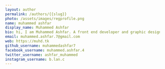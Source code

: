 ```yaml
---
layout: author
permalink: /authors/{{slug}}
photo: /assets/images/regprofile.png
name: muhammed ashfar
display_name: Muhammed Ashfar
bio: hi, I am Muhammed Ashfar. A front end developer and graphic designer
email: muhammed.ashfar.7@gmail.com
web: https://muhd.tk
github_username: muhammedashfar7
facebook_username: muhammed.ashfar.4
twitter_username: ashfar_muhammed
instagram_username: b.lan.c
---
```

